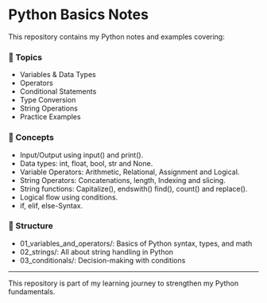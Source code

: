 # Python Basics Notes

This repository contains my Python notes and examples covering:

### 📘 Topics
- Variables & Data Types
- Operators 
- Conditional Statements
- Type Conversion
- String Operations
- Practice Examples

### 🧠 Concepts
- Input/Output using input() and print().
- Data types: int, float, bool, str and None.
- Variable Operators: Arithmetic, Relational, Assignment and Logical.
- String Operators: Concatenations, length, Indexing and slicing.
- String functions: Capitalize(), endswith() find(), count() and replace().
- Logical flow using conditions.
- if, elif, else-Syntax.

### 📂 Structure
- 01_variables_and_operators/: Basics of Python syntax, types, and math
- 02_strings/: All about string handling in Python
- 03_conditionals/: Decision-making with conditions

---

This repository is part of my learning journey to strengthen my Python fundamentals.

